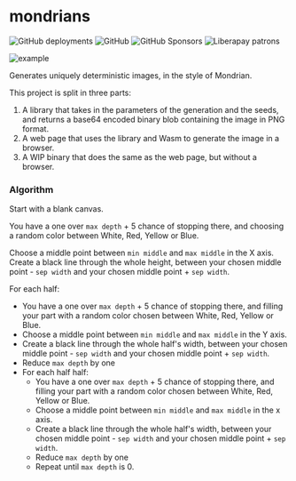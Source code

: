 # mondrians

![GitHub deployments](https://img.shields.io/github/deployments/albertlarsan68/mondrians/github-pages?label=deployment)
![GitHub](https://img.shields.io/github/license/albertlarsan68/mondrians)
![GitHub Sponsors](https://img.shields.io/github/sponsors/albertlarsan68?logo=github)
![Liberapay patrons](https://img.shields.io/liberapay/patrons/AlbertLarsan68?logo=liberapay)

![example](https://user-images.githubusercontent.com/74931857/217534598-3b2e41ae-bc26-4f00-9968-f6ea716de653.png)

Generates uniquely deterministic images, in the style of Mondrian.

This project is split in three parts:
1. A library that takes in the parameters of the generation and the seeds, and returns a base64 encoded binary blob containing the image in PNG format.
2. A web page that uses the library and Wasm to generate the image in a browser.
3. A WIP binary that does the same as the web page, but without a browser.

### Algorithm

Start with a blank canvas.

You have a one over `max depth` + 5 chance of stopping there, and choosing a random color between White, Red, Yellow or Blue.

Choose a middle point between `min middle` and `max middle` in the X axis.  
Create a black line through the whole height, between your chosen middle point - `sep width` and your chosen middle point + `sep width`.

For each half:
- You have a one over `max depth` + 5 chance of stopping there, and filling your part with a random color chosen between White, Red, Yellow or Blue.
- Choose a middle point between `min middle` and `max middle` in the Y axis.  
- Create a black line through the whole half's width, between your chosen middle point - `sep width` and your chosen middle point + `sep width`.
- Reduce `max depth` by one
- For each half half:
  - You have a one over `max depth` + 5 chance of stopping there, and filling your part with a random color chosen between White, Red, Yellow or Blue.
  - Choose a middle point between `min middle` and `max middle` in the x axis.  
  - Create a black line through the whole half's width, between your chosen middle point - `sep width` and your chosen middle point + `sep width`.
  - Reduce `max depth` by one
  - Repeat until `max depth` is 0.
